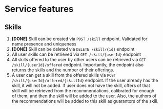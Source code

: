 # Service features

## Skills
1. **[DONE]** Skill can be created via `POST /skill` endpoint. Validated for name presence and uniqueness
2. **[DONE]** Skill can be deleted via `DELETE /skill/{id}` endpoint
3. All user skills can be retrieved via `GET /skill/{userId}` endpoint
4. All skills offered to the user by other users can be retrieved via `GET /skill/{userId}/offered` endpoint. Importantly, the endpoint also returns the skills and the number of their offerings.
5. A user can get a skill from the offered skills via `POST /skill/{userId}/offered/{skillId}` endpoint. If the user already has the skill, it will not be added. If user does not have the skill, offers of that skill will be retrieved from the recommendations, calibrated for enough of them, and then the skill will be added to the user. Also, the authors of the recommendations will be added to this skill as guarantors of the skill.
